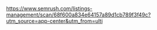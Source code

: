 https://www.semrush.com/listings-management/scan/68f600a834e64157a89d1cb789f3f49c?utm_source=app-center&utm_from=ulti
